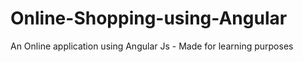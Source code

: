 # Online-Shopping-using-Angular
An Online application using Angular Js - Made for learning purposes
